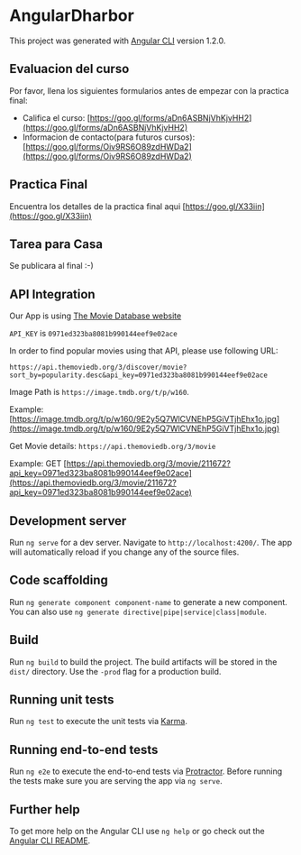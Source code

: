 # AngularDharbor

This project was generated with [Angular CLI](https://github.com/angular/angular-cli) version 1.2.0.

## Evaluacion del curso
Por favor, llena los siguientes formularios antes de empezar con la practica final:
* Califica el curso: [https://goo.gl/forms/aDn6ASBNjVhKjvHH2](https://goo.gl/forms/aDn6ASBNjVhKjvHH2) 
* Informacion de contacto(para futuros cursos): [https://goo.gl/forms/Oiv9RS6O89zdHWDa2](https://goo.gl/forms/Oiv9RS6O89zdHWDa2)

## Practica Final
Encuentra los detalles de la practica final aqui [https://goo.gl/X33iin](https://goo.gl/X33iin)

## Tarea para Casa
Se publicara al final :-)


## API Integration
Our App is using [The Movie Database website](https://www.themoviedb.org/documentation/api/discover)

`API_KEY` is `0971ed323ba8081b990144eef9e02ace`

In order to find popular movies using that API, please use following URL:

```
https://api.themoviedb.org/3/discover/movie?sort_by=popularity.desc&api_key=0971ed323ba8081b990144eef9e02ace
```

Image Path is `https://image.tmdb.org/t/p/w160`.

Example: [https://image.tmdb.org/t/p/w160/9E2y5Q7WlCVNEhP5GiVTjhEhx1o.jpg](https://image.tmdb.org/t/p/w160/9E2y5Q7WlCVNEhP5GiVTjhEhx1o.jpg)

Get Movie details: `https://api.themoviedb.org/3/movie`

Example: GET [https://api.themoviedb.org/3/movie/211672?api_key=0971ed323ba8081b990144eef9e02ace](https://api.themoviedb.org/3/movie/211672?api_key=0971ed323ba8081b990144eef9e02ace)

## Development server

Run `ng serve` for a dev server. Navigate to `http://localhost:4200/`. The app will automatically reload if you change any of the source files.

## Code scaffolding

Run `ng generate component component-name` to generate a new component. You can also use `ng generate directive|pipe|service|class|module`.

## Build

Run `ng build` to build the project. The build artifacts will be stored in the `dist/` directory. Use the `-prod` flag for a production build.

## Running unit tests

Run `ng test` to execute the unit tests via [Karma](https://karma-runner.github.io).

## Running end-to-end tests

Run `ng e2e` to execute the end-to-end tests via [Protractor](http://www.protractortest.org/).
Before running the tests make sure you are serving the app via `ng serve`.

## Further help

To get more help on the Angular CLI use `ng help` or go check out the [Angular CLI README](https://github.com/angular/angular-cli/blob/master/README.md).
